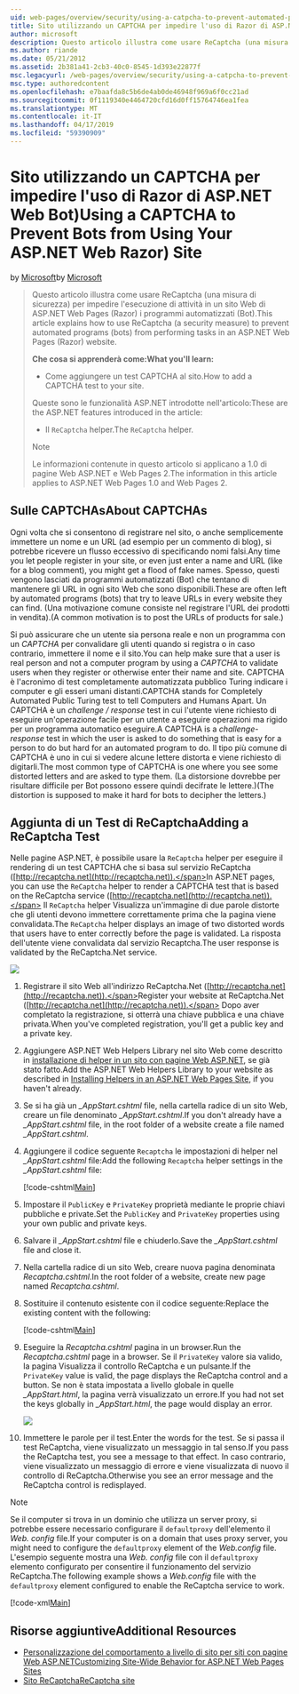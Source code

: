 ```yaml
---
uid: web-pages/overview/security/using-a-catpcha-to-prevent-automated-programs-bots-from-using-your-aspnet-web-site
title: Sito utilizzando un CAPTCHA per impedire l'uso di Razor di ASP.NET Web Bot) | Microsoft Docs
author: microsoft
description: Questo articolo illustra come usare ReCaptcha (una misura di sicurezza) per impedire l'esecuzione di attività in un ASP.NET Web Pages (Razor) i programmi automatizzati (Bot) abbiamo...
ms.author: riande
ms.date: 05/21/2012
ms.assetid: 2b381a41-2cb3-40c0-8545-1d393e22877f
msc.legacyurl: /web-pages/overview/security/using-a-catpcha-to-prevent-automated-programs-bots-from-using-your-aspnet-web-site
msc.type: authoredcontent
ms.openlocfilehash: e7baafda8c5b6de4ab0de46948f969a6f0cc21ad
ms.sourcegitcommit: 0f1119340e4464720cfd16d0ff15764746ea1fea
ms.translationtype: MT
ms.contentlocale: it-IT
ms.lasthandoff: 04/17/2019
ms.locfileid: "59390909"
---
```

# <a name="using-a-captcha-to-prevent-bots-from-using-your-aspnet-web-razor-site"></a><span data-ttu-id="bd983-103">Sito utilizzando un CAPTCHA per impedire l'uso di Razor di ASP.NET Web Bot)</span><span class="sxs-lookup"><span data-stu-id="bd983-103">Using a CAPTCHA to Prevent Bots from Using Your ASP.NET Web Razor) Site</span></span>

<span data-ttu-id="bd983-104">by [Microsoft](https://github.com/microsoft)</span><span class="sxs-lookup"><span data-stu-id="bd983-104">by [Microsoft](https://github.com/microsoft)</span></span>

> <span data-ttu-id="bd983-105">Questo articolo illustra come usare ReCaptcha (una misura di sicurezza) per impedire l'esecuzione di attività in un sito Web di ASP.NET Web Pages (Razor) i programmi automatizzati (Bot).</span><span class="sxs-lookup"><span data-stu-id="bd983-105">This article explains how to use ReCaptcha (a security measure) to prevent automated programs (bots) from performing tasks in an ASP.NET Web Pages (Razor) website.</span></span>
> 
> <span data-ttu-id="bd983-106">**Che cosa si apprenderà come:**</span><span class="sxs-lookup"><span data-stu-id="bd983-106">**What you'll learn:**</span></span> 
> 
> - <span data-ttu-id="bd983-107">Come aggiungere un test CAPTCHA al sito.</span><span class="sxs-lookup"><span data-stu-id="bd983-107">How to add a CAPTCHA test to your site.</span></span>
> 
> <span data-ttu-id="bd983-108">Queste sono le funzionalità ASP.NET introdotte nell'articolo:</span><span class="sxs-lookup"><span data-stu-id="bd983-108">These are the ASP.NET features introduced in the article:</span></span>
> 
> - <span data-ttu-id="bd983-109">Il `ReCaptcha` helper.</span><span class="sxs-lookup"><span data-stu-id="bd983-109">The `ReCaptcha` helper.</span></span>
> 
> > [!NOTE]
> > <span data-ttu-id="bd983-110">Le informazioni contenute in questo articolo si applicano a 1.0 di pagine Web ASP.NET e Web Pages 2.</span><span class="sxs-lookup"><span data-stu-id="bd983-110">The information in this article applies to ASP.NET Web Pages 1.0 and Web Pages 2.</span></span>


## <a name="about-captchas"></a><span data-ttu-id="bd983-111">Sulle CAPTCHAs</span><span class="sxs-lookup"><span data-stu-id="bd983-111">About CAPTCHAs</span></span>

<span data-ttu-id="bd983-112">Ogni volta che si consentono di registrare nel sito, o anche semplicemente immettere un nome e un URL (ad esempio per un commento di blog), si potrebbe ricevere un flusso eccessivo di specificando nomi falsi.</span><span class="sxs-lookup"><span data-stu-id="bd983-112">Any time you let people register in your site, or even just enter a name and URL (like for a blog comment), you might get a flood of fake names.</span></span> <span data-ttu-id="bd983-113">Spesso, questi vengono lasciati da programmi automatizzati (Bot) che tentano di mantenere gli URL in ogni sito Web che sono disponibili.</span><span class="sxs-lookup"><span data-stu-id="bd983-113">These are often left by automated programs (bots) that try to leave URLs in every website they can find.</span></span> <span data-ttu-id="bd983-114">(Una motivazione comune consiste nel registrare l'URL dei prodotti in vendita).</span><span class="sxs-lookup"><span data-stu-id="bd983-114">(A common motivation is to post the URLs of products for sale.)</span></span>

<span data-ttu-id="bd983-115">Si può assicurare che un utente sia persona reale e non un programma con un *CAPTCHA* per convalidare gli utenti quando si registra o in caso contrario, immettere il nome e il sito.</span><span class="sxs-lookup"><span data-stu-id="bd983-115">You can help make sure that a user is real person and not a computer program by using a *CAPTCHA* to validate users when they register or otherwise enter their name and site.</span></span> <span data-ttu-id="bd983-116">CAPTCHA è l'acronimo di test completamente automatizzata pubblico Turing indicare i computer e gli esseri umani distanti.</span><span class="sxs-lookup"><span data-stu-id="bd983-116">CAPTCHA stands for Completely Automated Public Turing test to tell Computers and Humans Apart.</span></span> <span data-ttu-id="bd983-117">Un CAPTCHA è un *challenge / response* test in cui l'utente viene richiesto di eseguire un'operazione facile per un utente a eseguire operazioni ma rigido per un programma automatico eseguire.</span><span class="sxs-lookup"><span data-stu-id="bd983-117">A CAPTCHA is a *challenge-response* test in which the user is asked to do something that is easy for a person to do but hard for an automated program to do.</span></span> <span data-ttu-id="bd983-118">Il tipo più comune di CAPTCHA è uno in cui si vedere alcune lettere distorta e viene richiesto di digitarli.</span><span class="sxs-lookup"><span data-stu-id="bd983-118">The most common type of CAPTCHA is one where you see some distorted letters and are asked to type them.</span></span> <span data-ttu-id="bd983-119">(La distorsione dovrebbe per risultare difficile per Bot possono essere quindi decifrate le lettere.)</span><span class="sxs-lookup"><span data-stu-id="bd983-119">(The distortion is supposed to make it hard for bots to decipher the letters.)</span></span>

## <a name="adding-a-recaptcha-test"></a><span data-ttu-id="bd983-120">Aggiunta di un Test di ReCaptcha</span><span class="sxs-lookup"><span data-stu-id="bd983-120">Adding a ReCaptcha Test</span></span>

<span data-ttu-id="bd983-121">Nelle pagine ASP.NET, è possibile usare la `ReCaptcha` helper per eseguire il rendering di un test CAPTCHA che si basa sul servizio ReCaptcha ([http://recaptcha.net](http://recaptcha.net)).</span><span class="sxs-lookup"><span data-stu-id="bd983-121">In ASP.NET pages, you can use the `ReCaptcha` helper to render a CAPTCHA test that is based on the ReCaptcha service ([http://recaptcha.net](http://recaptcha.net)).</span></span> <span data-ttu-id="bd983-122">Il `ReCaptcha` helper Visualizza un'immagine di due parole distorte che gli utenti devono immettere correttamente prima che la pagina viene convalidata.</span><span class="sxs-lookup"><span data-stu-id="bd983-122">The `ReCaptcha` helper displays an image of two distorted words that users have to enter correctly before the page is validated.</span></span> <span data-ttu-id="bd983-123">La risposta dell'utente viene convalidata dal servizio Recaptcha.</span><span class="sxs-lookup"><span data-stu-id="bd983-123">The user response is validated by the ReCaptcha.Net service.</span></span>

![](using-a-catpcha-to-prevent-automated-programs-bots-from-using-your-aspnet-web-site/_static/image1.jpg)

1. <span data-ttu-id="bd983-124">Registrare il sito Web all'indirizzo ReCaptcha.Net ([http://recaptcha.net](http://recaptcha.net)).</span><span class="sxs-lookup"><span data-stu-id="bd983-124">Register your website at ReCaptcha.Net ([http://recaptcha.net](http://recaptcha.net)).</span></span> <span data-ttu-id="bd983-125">Dopo aver completato la registrazione, si otterrà una chiave pubblica e una chiave privata.</span><span class="sxs-lookup"><span data-stu-id="bd983-125">When you've completed registration, you'll get a public key and a private key.</span></span>
2. <span data-ttu-id="bd983-126">Aggiungere ASP.NET Web Helpers Library nel sito Web come descritto in [installazione di helper in un sito con pagine Web ASP.NET](https://go.microsoft.com/fwlink/?LinkId=252372), se già stato fatto.</span><span class="sxs-lookup"><span data-stu-id="bd983-126">Add the ASP.NET Web Helpers Library to your website as described in [Installing Helpers in an ASP.NET Web Pages Site](https://go.microsoft.com/fwlink/?LinkId=252372), if you haven't already.</span></span>
3. <span data-ttu-id="bd983-127">Se si ha già un  *\_AppStart.cshtml* file, nella cartella radice di un sito Web, creare un file denominato  *\_AppStart.cshtml*.</span><span class="sxs-lookup"><span data-stu-id="bd983-127">If you don't already have a *\_AppStart.cshtml* file, in the root folder of a website create a file named *\_AppStart.cshtml*.</span></span>
4. <span data-ttu-id="bd983-128">Aggiungere il codice seguente `Recaptcha` le impostazioni di helper nel  *\_AppStart.cshtml* file:</span><span class="sxs-lookup"><span data-stu-id="bd983-128">Add the following `Recaptcha` helper settings in the *\_AppStart.cshtml* file:</span></span> 

    [!code-cshtml[Main](using-a-catpcha-to-prevent-automated-programs-bots-from-using-your-aspnet-web-site/samples/sample1.cshtml?highlight=6-7)]
5. <span data-ttu-id="bd983-129">Impostare il `PublicKey` e `PrivateKey` proprietà mediante le proprie chiavi pubbliche e private.</span><span class="sxs-lookup"><span data-stu-id="bd983-129">Set the `PublicKey` and `PrivateKey` properties using your own public and private keys.</span></span>
6. <span data-ttu-id="bd983-130">Salvare il  *\_AppStart.cshtml* file e chiuderlo.</span><span class="sxs-lookup"><span data-stu-id="bd983-130">Save the *\_AppStart.cshtml* file and close it.</span></span>
7. <span data-ttu-id="bd983-131">Nella cartella radice di un sito Web, creare nuova pagina denominata *Recaptcha.cshtml*.</span><span class="sxs-lookup"><span data-stu-id="bd983-131">In the root folder of a website, create new page named *Recaptcha.cshtml*.</span></span>
8. <span data-ttu-id="bd983-132">Sostituire il contenuto esistente con il codice seguente:</span><span class="sxs-lookup"><span data-stu-id="bd983-132">Replace the existing content with the following:</span></span> 

    [!code-cshtml[Main](using-a-catpcha-to-prevent-automated-programs-bots-from-using-your-aspnet-web-site/samples/sample2.cshtml)]
9. <span data-ttu-id="bd983-133">Eseguire la *Recaptcha.cshtml* pagina in un browser.</span><span class="sxs-lookup"><span data-stu-id="bd983-133">Run the *Recaptcha.cshtml* page in a browser.</span></span> <span data-ttu-id="bd983-134">Se il `PrivateKey` valore sia valido, la pagina Visualizza il controllo ReCaptcha e un pulsante.</span><span class="sxs-lookup"><span data-stu-id="bd983-134">If the `PrivateKey` value is valid, the page displays the ReCaptcha control and a button.</span></span> <span data-ttu-id="bd983-135">Se non è stata impostata a livello globale in quelle  *\_AppStart.html*, la pagina verrà visualizzato un errore.</span><span class="sxs-lookup"><span data-stu-id="bd983-135">If you had not set the keys globally in *\_AppStart.html*, the page would display an error.</span></span> 

    ![](using-a-catpcha-to-prevent-automated-programs-bots-from-using-your-aspnet-web-site/_static/image1.png)
10. <span data-ttu-id="bd983-136">Immettere le parole per il test.</span><span class="sxs-lookup"><span data-stu-id="bd983-136">Enter the words for the test.</span></span> <span data-ttu-id="bd983-137">Se si passa il test ReCaptcha, viene visualizzato un messaggio in tal senso.</span><span class="sxs-lookup"><span data-stu-id="bd983-137">If you pass the ReCaptcha test, you see a message to that effect.</span></span> <span data-ttu-id="bd983-138">In caso contrario, viene visualizzato un messaggio di errore e viene visualizzata di nuovo il controllo di ReCaptcha.</span><span class="sxs-lookup"><span data-stu-id="bd983-138">Otherwise you see an error message and the ReCaptcha control is redisplayed.</span></span>

> [!NOTE]
> <span data-ttu-id="bd983-139">Se il computer si trova in un dominio che utilizza un server proxy, si potrebbe essere necessario configurare il `defaultproxy` dell'elemento il *Web. config* file.</span><span class="sxs-lookup"><span data-stu-id="bd983-139">If your computer is on a domain that uses proxy server, you might need to configure the `defaultproxy` element of the *Web.config* file.</span></span> <span data-ttu-id="bd983-140">L'esempio seguente mostra una *Web. config* file con il `defaultproxy` elemento configurato per consentire il funzionamento del servizio ReCaptcha.</span><span class="sxs-lookup"><span data-stu-id="bd983-140">The following example shows a *Web.config* file with the `defaultproxy` element configured to enable the ReCaptcha service to work.</span></span>
> 
> [!code-xml[Main](using-a-catpcha-to-prevent-automated-programs-bots-from-using-your-aspnet-web-site/samples/sample3.xml)]


<a id="Additional_Resources"></a>
## <a name="additional-resources"></a><span data-ttu-id="bd983-141">Risorse aggiuntive</span><span class="sxs-lookup"><span data-stu-id="bd983-141">Additional Resources</span></span>


- [<span data-ttu-id="bd983-142">Personalizzazione del comportamento a livello di sito per siti con pagine Web ASP.NET</span><span class="sxs-lookup"><span data-stu-id="bd983-142">Customizing Site-Wide Behavior for ASP.NET Web Pages Sites</span></span>](https://go.microsoft.com/fwlink/?LinkId=202906)
- [<span data-ttu-id="bd983-143">Sito ReCaptcha</span><span class="sxs-lookup"><span data-stu-id="bd983-143">ReCaptcha site</span></span>](https://www.google.com/recaptcha)
